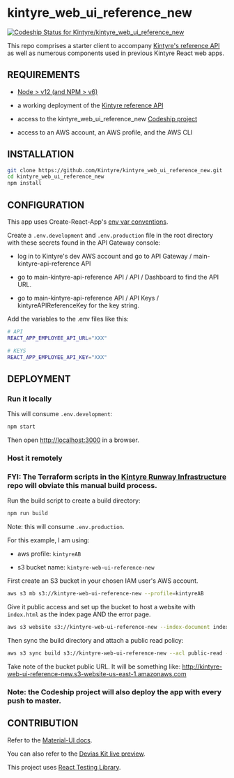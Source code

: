 # kintyre_web_ui_reference_new

[![Codeship Status for Kintyre/kintyre_web_ui_reference_new](https://app.codeship.com/projects/a16c3890-b25b-0138-71e6-3a0762daec5c/status?branch=master)](https://app.codeship.com/projects/404079)

This repo comprises a starter client to accompany [Kintyre's reference API](https://github.com/Kintyre/kintyre_api_reference) as well as numerous components used in previous Kintyre React web apps.

## REQUIREMENTS

- [Node > v12 (and NPM > v6)](https://nodejs.org/en/download/)

- a working deployment of the [Kintyre reference API](https://github.com/Kintyre/kintyre_api_reference)

- access to the kintyre_web_ui_reference_new [Codeship project](https://app.codeship.com/projects/a16c3890-b25b-0138-71e6-3a0762daec5c)

- access to an AWS account, an AWS profile, and the AWS CLI

## INSTALLATION

```bash
git clone https://github.com/Kintyre/kintyre_web_ui_reference_new.git
cd kintyre_web_ui_reference_new
npm install
```

## CONFIGURATION

This app uses Create-React-App's [env var conventions](https://create-react-app.dev/docs/adding-custom-environment-variables/).

Create a `.env.development` and `.env.production` file in the root directory with these secrets found in the API Gateway console:

- log in to Kintyre's dev AWS account and go to API Gateway / main-kintyre-api-reference API

- go to main-kintyre-api-reference API / API / Dashboard to find the API URL.

- go to main-kintyre-api-reference API / API Keys / kintyreAPIReferenceKey for the key string.

Add the variables to the .env files like this:

```bash
# API
REACT_APP_EMPLOYEE_API_URL="XXX"

# KEYS
REACT_APP_EMPLOYEE_API_KEY="XXX"
```

## DEPLOYMENT

### Run it locally

This will consume `.env.development`:

```bash
npm start
```

Then open <http://localhost:3000> in a browser.

### Host it remotely

### FYI: The Terraform scripts in the [Kintyre Runway Infrastructure](https://github.com/Kintyre/kintyre-runway-infrastructure) repo will obviate this manual build process.

Run the build script to create a build directory:

```bash
npm run build
```

Note: this will consume `.env.production`.

For this example, I am using:

- aws profile: `kintyreAB`

- s3 bucket name: `kintyre-web-ui-reference-new`

First create an S3 bucket in your chosen IAM user's AWS account.

```bash
aws s3 mb s3://kintyre-web-ui-reference-new --profile=kintyreAB
```

Give it public access and set up the bucket to host a website with `index.html` as the index page AND the error page.

```bash
aws s3 website s3://kintyre-web-ui-reference-new --index-document index.html --error-document index.html --profile=kintyreAB
```

Then sync the build directory and attach a public read policy:

```bash
aws s3 sync build s3://kintyre-web-ui-reference-new --acl public-read --profile=kintyreAB
```

Take note of the bucket public URL. It will be something like: <http://kintyre-web-ui-reference-new.s3-website-us-east-1.amazonaws.com>

### Note: the Codeship project will also deploy the app with every push to master.

## CONTRIBUTION

Refer to the [Material-UI docs](https://material-ui.com/getting-started/installation/).

You can also refer to the [Devias Kit live preview](https://material-ui.com/store/previews/devias-kit/).

This project uses [React Testing Library](https://testing-library.com/docs/react-testing-library/intro).
